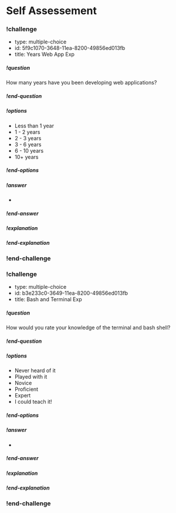 # Self Assessement

<!--BEGIN CHALLENGE-->
### !challenge
* type: multiple-choice
* id: 5f9c1070-3648-11ea-8200-49856ed013fb
* title: Years Web App Exp
##### !question
How many years have you been developing web applications?
##### !end-question
##### !options
* Less than 1 year
* 1 - 2 years
* 2 - 3 years
* 3 - 6 years
* 6 - 10 years
* 10+ years
##### !end-options
##### !answer
*
##### !end-answer
##### !explanation
##### !end-explanation
### !end-challenge
<!--END CHALLENGE-->

<!--BEGIN CHALLENGE-->
### !challenge
* type: multiple-choice
* id: b3e233c0-3649-11ea-8200-49856ed013fb
* title: Bash and Terminal Exp
##### !question
How would you rate your knowledge of the terminal and bash shell?
##### !end-question
##### !options
* Never heard of it
* Played with it
* Novice
* Proficient
* Expert
* I could teach it!
##### !end-options
##### !answer
*
##### !end-answer
##### !explanation
##### !end-explanation
### !end-challenge
<!--END CHALLENGE-->